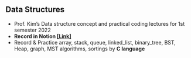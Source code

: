 ## Data Structures
- Prof. Kim’s Data structure concept and practical coding lectures for 1st semester 2022
- **Record in Notion [[Link]](https://hojunking.notion.site/DataStructure-07fa04aa9e724d0e841a6054d20000d9?pvs=4)**
- Record & Practice array, stack, queue, linked_list, binary_tree, BST, Heap, graph, MST algorithms, sortings by **C language**
